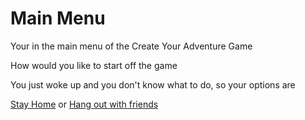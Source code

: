# Main Menu

Your in the main menu of the Create Your Adventure Game

How would you like to start off the game

You just woke up and you don't know what to do, so your options are  

[Stay Home](stay-home/starting-stay-home.md) 
or 
[Hang out with friends](hang-out-with-friends/hang-with-friends-start.md)

